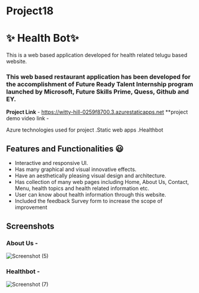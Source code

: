 # Project18

# ✨ Health Bot✨
This is a web based application developed for health related telugu based website.

### This web based restaurant application has been developed for the accomplishment of Future Ready Talent Internship program launched by Microsoft, Future Skills Prime, Quess, Github and EY.


**Project Link** - https://witty-hill-0259f8700.3.azurestaticapps.net
**project demo video link - 

Azure technologies used for project
.Static web apps
.Healthbot

## Features and Functionalities 😃

- Interactive and responsive UI.
- Has many graphical and visual innovative effects.
- Have an aesthetically pleasing visual design and architecture.
- Has collection of many web pages including Home, About Us, Contact, Menu, health topics and health related information etc.
- User can know about health information through this website.
- Included the feedback Survey form to increase the scope of improvement 

## Screenshots


### About Us -
![Screenshot (5)](https://github.com/20a31a0575/Project18/assets/109916290/2fbb63fd-27a3-4496-a62f-405fd606ab1d)

### Healthbot -

![Screenshot (7)](https://github.com/20a31a0575/Project18/assets/109916290/138a9b1b-26d3-4ec7-99c9-e3aaaadd349a)




